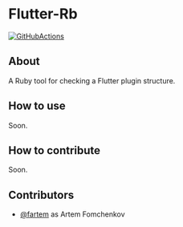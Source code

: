 # Flutter-Rb

[![GitHubActions](https://github.com/fartem/flutter-rb/workflows/Ruby/badge.svg)](https://github.com/fartem/flutter-rb/actions?query=workflow%3ARuby)

## About

A Ruby tool for checking a Flutter plugin structure.

## How to use

Soon.

## How to contribute

Soon.

## Contributors

- [@fartem](https://github.com/fartem) as Artem Fomchenkov

